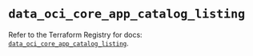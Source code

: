 # `data_oci_core_app_catalog_listing`

Refer to the Terraform Registry for docs: [`data_oci_core_app_catalog_listing`](https://registry.terraform.io/providers/oracle/oci/6.18.0/docs/data-sources/core_app_catalog_listing).
